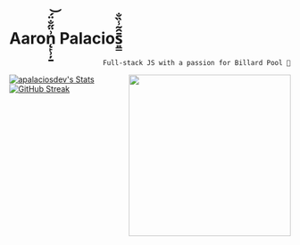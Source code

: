 <h1>Aaron̨̙̹̦̱͗̈̋̐̈́͝ Palacios͍͇̄̑͂̾̏̐</h1>
<p align="right">
 <code align="right">Full-stack JS with a passion for Billard Pool 🎱</code>
</p>
<a href="https://www.youtube.com/watch?v=dQw4w9WgXcQ"><img src="https://i.imgur.com/B9KXKGS.jpg" height="290px" align="right" /></a>
<p align="rigth">
   <a href="https://github.com/apalaciosdev">    
    <img src="https://github-readme-stats.vercel.app/api?username=apalaciosdev&theme=react&show_icons=true&hide_border=true&count_private=true" alt="apalaciosdev's Stats">
   </a>
   <a href="https://github.com/apalaciosdev">
    <img src="https://streak-stats.demolab.com?user=apalaciosdev&theme=react&hide_border=true&hide_longest_streak=true" alt="GitHub Streak" />
   </a>
</p>
